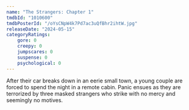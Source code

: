 ```yaml
---
name: "The Strangers: Chapter 1"
tmdbId: "1010600"
tmdbPosterId: "/oYsCNpW4k7Pd7ac3uQfBhr2ihtW.jpg"
releaseDate: "2024-05-15"
categoryRatings:
    gore: 0
    creepy: 0
    jumpscares: 0
    suspense: 0
    psychological: 0
---
```

After their car breaks down in an eerie small town, a young couple are forced to spend the night in a remote cabin. Panic ensues as they are terrorized by three masked strangers who strike with no mercy and seemingly no motives.
